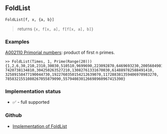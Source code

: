 ## FoldList

```
FoldList[f, x, {a, b}]
```

> returns `{x, f[x, a], f[f[x, a], b]}`

### Examples
 
[A002110 Primorial numbers](https://oeis.org/A002110): product of first n primes.

```
>> FoldList(Times, 1, Prime(Range(20)))
{1,2,6,30,210,2310,30030,510510,9699690,223092870,6469693230,200560490130,
7420738134810,304250263527210,13082761331670030,614889782588491410,
32589158477190044730,1922760350154212639070,117288381359406970983270,
7858321551080267055879090,557940830126698960967415390}
```






### Implementation status

* &#x2705; - full supported

### Github

* [Implementation of FoldList](https://github.com/axkr/symja_android_library/blob/master/symja_android_library/matheclipse-core/src/main/java/org/matheclipse/core/builtin/ListFunctions.java#L3324) 
